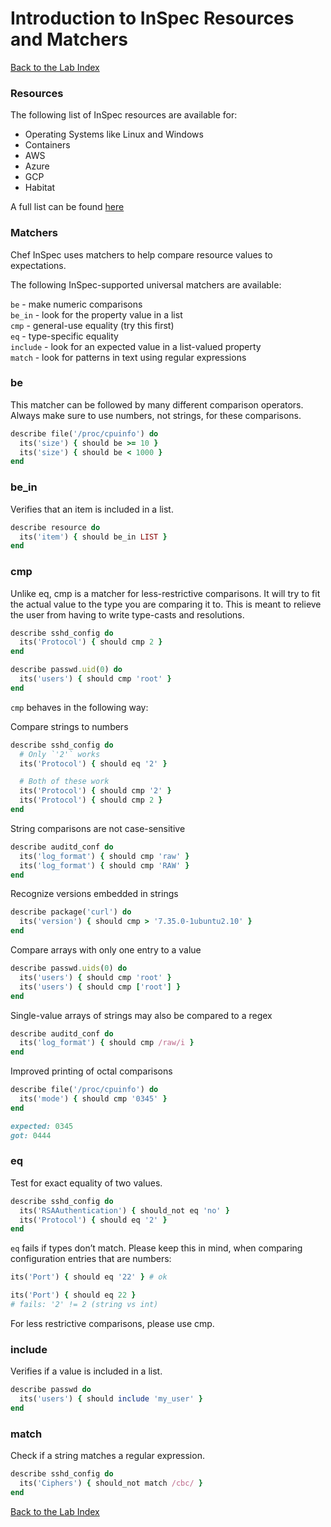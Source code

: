 # Introduction to InSpec Resources and Matchers
  
[Back to the Lab Index](../README.md#cooking-up-compliance---workshop)
  
### Resources
The following list of InSpec resources are available for:  
 - Operating Systems like Linux and Windows
 - Containers
 - AWS
 - Azure
 - GCP
 - Habitat

A full list can be found [here](https://www.inspec.io/docs/reference/resources/)
  

### Matchers
Chef InSpec uses matchers to help compare resource values to expectations.  
  
The following InSpec-supported universal matchers are available:  

`be` - make numeric comparisons  
`be_in` - look for the property value in a list  
`cmp` - general-use equality (try this first)  
`eq` - type-specific equality  
`include` - look for an expected value in a list-valued property  
`match` - look for patterns in text using regular expressions  
  
### be
This matcher can be followed by many different comparison operators. Always make sure to use numbers, not strings, for these comparisons.  
  
```ruby
describe file('/proc/cpuinfo') do
  its('size') { should be >= 10 }
  its('size') { should be < 1000 }
end
```

### be_in
Verifies that an item is included in a list.  
  
```ruby
describe resource do
  its('item') { should be_in LIST }
end
```
  
### cmp
Unlike eq, cmp is a matcher for less-restrictive comparisons. It will try to fit the actual value to the type you are comparing it to. This is meant to relieve the user from having to write type-casts and resolutions.  
   
```ruby
describe sshd_config do
  its('Protocol') { should cmp 2 }
end

describe passwd.uid(0) do
  its('users') { should cmp 'root' }
end
```
`cmp` behaves in the following way:  
  
Compare strings to numbers  
```ruby
describe sshd_config do
  # Only `'2'` works
  its('Protocol') { should eq '2' }

  # Both of these work
  its('Protocol') { should cmp '2' }
  its('Protocol') { should cmp 2 }
end
```
  
String comparisons are not case-sensitive  
```ruby
describe auditd_conf do
  its('log_format') { should cmp 'raw' }
  its('log_format') { should cmp 'RAW' }
end
```
Recognize versions embedded in strings  
```ruby
describe package('curl') do
  its('version') { should cmp > '7.35.0-1ubuntu2.10' }
end
```
Compare arrays with only one entry to a value  
```ruby
describe passwd.uids(0) do
  its('users') { should cmp 'root' }
  its('users') { should cmp ['root'] }
end
```
Single-value arrays of strings may also be compared to a regex  
```ruby
describe auditd_conf do
  its('log_format') { should cmp /raw/i }
end
```
Improved printing of octal comparisons  
```ruby
describe file('/proc/cpuinfo') do
  its('mode') { should cmp '0345' }
end

expected: 0345
got: 0444
```
  
### eq
Test for exact equality of two values.  
  
```ruby  
describe sshd_config do
  its('RSAAuthentication') { should_not eq 'no' }
  its('Protocol') { should eq '2' }
end
```
`eq` fails if types don’t match. Please keep this in mind, when comparing configuration entries that are numbers:  
  
```ruby  
its('Port') { should eq '22' } # ok

its('Port') { should eq 22 }
# fails: '2' != 2 (string vs int)
```
For less restrictive comparisons, please use cmp.  

### include
Verifies if a value is included in a list.  
  
```ruby
describe passwd do
  its('users') { should include 'my_user' }
end
```
  
### match
Check if a string matches a regular expression.  
  
```ruby
describe sshd_config do
  its('Ciphers') { should_not match /cbc/ }
end
```


[Back to the Lab Index](../README.md#cooking-up-compliance---workshop)

